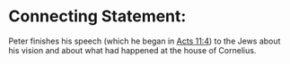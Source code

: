 # Connecting Statement:

Peter finishes his speech (which he began in [Acts 11:4](../11/04.md)) to the Jews about his vision and about what had happened at the house of Cornelius.